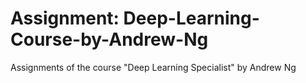 # Assignment: Deep-Learning-Course-by-Andrew-Ng
Assignments of the course "Deep Learning Specialist" by Andrew Ng
